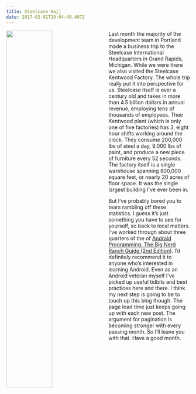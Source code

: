 ```yaml
---
title: Steelcase Hajj
date: 2017-02-01T20:04:40.407Z
---
```

<img style="float: left; margin:0 2em 1em 0; width: 50%" src="/img/blog/factory.jpg"/>

Last month the majority of the development team in Portland made a business trip to the Steelcase International Headquarters in Grand Rapids, Michigan.  While we were there we also visited the Steelcase Kentwood Factory.  The whole  trip really put it into perspective for us.  Steelcase itself is over a century old and takes in more than 4.5 billion dollars in annual revenue, employing tens of thousands of employees.  Their Kentwood plant (which is only one of five factories) has 3, eight hour shifts working around the clock.  They consume 200,000 lbs of steel a day, 9,000 lbs of paint, and produce a new piece of furniture every 52 seconds.  The factory itself is a single warehouse spanning 800,000 square feet, or nearly 20 acres of floor space.  It was the single largest building I’ve ever been in.

But I’ve probably bored you to tears rambling off these statistics.  I guess it’s just something you have to see for yourself, so back to local matters.  I’ve worked through about three quarters of the of <a href=https://www.bignerdranch.com/books/android-programming/” title="Big Nerd Ranch" target="_blank" rel="external">Android Programming: The Big Nerd Ranch Guide (2nd Edition)</a>. I’d definitely recommend it to anyone who’s interested in learning Android.  Even as an Android veteran myself I’ve picked up useful tidbits and best practices here and there.  I think my next step is going to be to touch up this blog though.  The page load time just keeps going up with each new post. The argument for pagination is becoming stronger with every passing month.  So I’ll leave you with that.  Have a good month.
